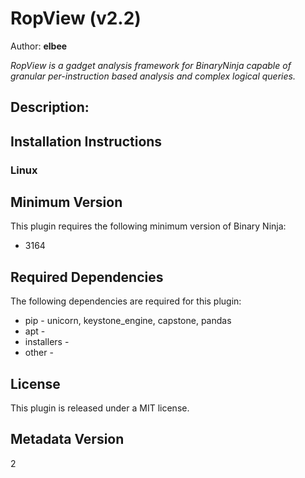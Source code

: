 # RopView (v2.2)
Author: **elbee**

_RopView is a gadget analysis framework for BinaryNinja capable of granular per-instruction based analysis and complex logical queries._

## Description:




## Installation Instructions

### Linux



## Minimum Version

This plugin requires the following minimum version of Binary Ninja:

* 3164



## Required Dependencies

The following dependencies are required for this plugin:

 * pip - unicorn, keystone_engine, capstone, pandas
 * apt - 
 * installers - 
 * other - 


## License

This plugin is released under a MIT license.
## Metadata Version

2
